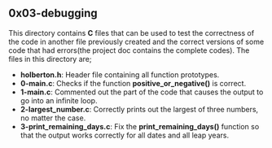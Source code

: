 ## 0x03-debugging
This directory contains __C__ files that can be used to test the correctness of the code in another file previously created and the correct versions of some code that had errors(the project doc contains the complete codes). The files in this directory are;
- __holberton.h__: Header file containing all function prototypes.
- __0-main.c__: Checks if the function __positive_or_negative()__ is correct.
- __1-main.c__:  Commented out the part of the code that causes the output to go into an infinite loop.
- __2-largest_number.c__: Correctly prints out the largest of three numbers, no matter the case.
- __3-print_remaining_days.c__: Fix the __print_remaining_days()__ function so that the output works correctly for all dates and all leap years.
